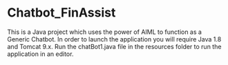 # Chatbot_FinAssist
This is a Java project which uses the power of AIML to function as a Generic Chatbot.
In order to launch the application you will require Java 1.8 and Tomcat 9.x. 
Run the chatBot1.java file in the resources folder to run the application in an editor.
